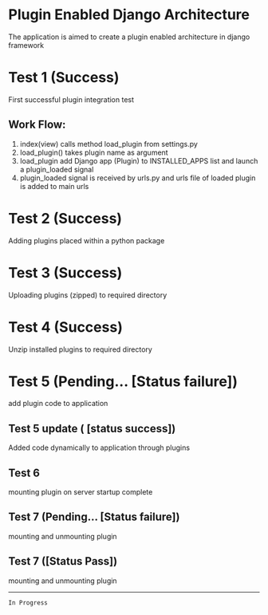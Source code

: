 # Plugin Enabled Django Architecture
The application is aimed to create a plugin enabled architecture in django framework  

# Test 1 (Success)
First successful plugin integration test

## Work Flow:

1. index(view) calls method load_plugin from settings.py
2. load_plugin() takes plugin name as argument
3. load_plugin add Django app (Plugin) to INSTALLED_APPS list and launch a plugin_loaded signal
4. plugin_loaded signal is received by urls.py and urls file of loaded plugin is added to main urls


# Test 2 (Success)
Adding plugins placed within a python package

# Test 3 (Success)
Uploading plugins (zipped) to required directory

# Test 4 (Success)
Unzip installed plugins to required directory

# Test 5 (Pending... [Status failure])
add plugin code to application

## Test 5 update ( [status success])
Added code dynamically to application through plugins

## Test 6
mounting plugin on server startup complete

## Test 7 (Pending... [Status failure])
mounting and unmounting plugin

## Test 7 ([Status Pass])
mounting and unmounting plugin
___
` In Progress `

